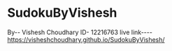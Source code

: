 # SudokuByVishesh
By-- Vishesh Choudhary
ID- 12216763
live link---- https://visheshchoudhary.github.io/SudokuByVishesh/
